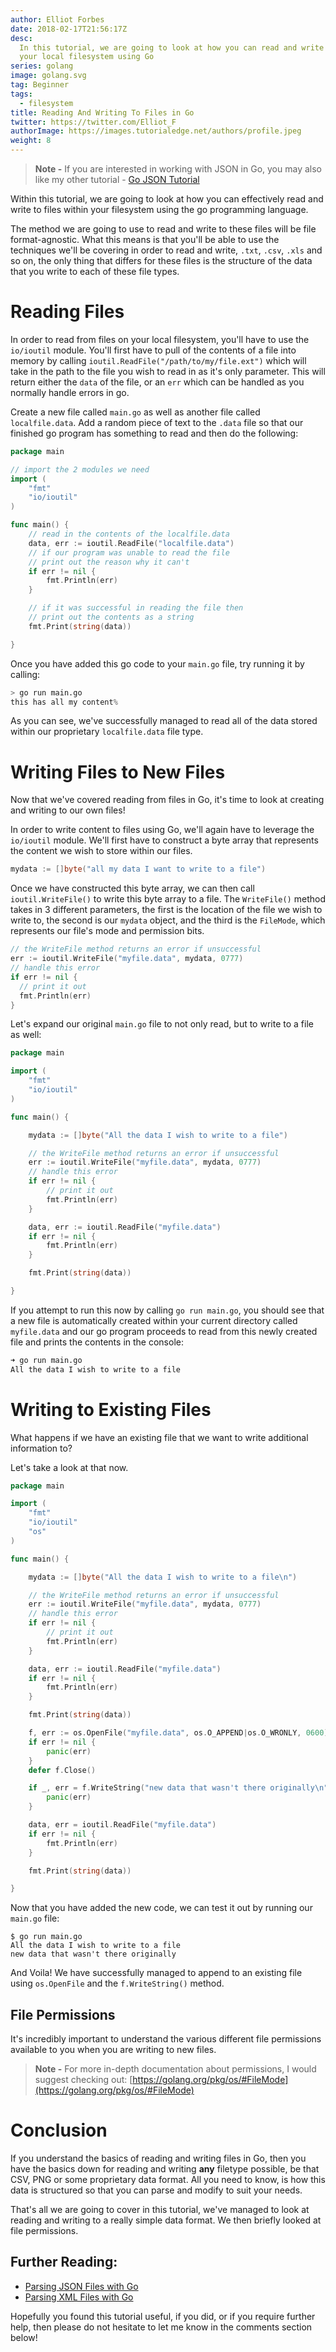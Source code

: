 ```yaml
---
author: Elliot Forbes
date: 2018-02-17T21:56:17Z
desc:
  In this tutorial, we are going to look at how you can read and write files on
  your local filesystem using Go
series: golang
image: golang.svg
tag: Beginner
tags:
  - filesystem
title: Reading And Writing To Files in Go
twitter: https://twitter.com/Elliot_F
authorImage: https://images.tutorialedge.net/authors/profile.jpeg
weight: 8
---
```


> **Note -** If you are interested in working with JSON in Go, you may also like
> my other tutorial - [Go JSON Tutorial](/golang/go-json-tutorial/)

Within this tutorial, we are going to look at how you can effectively read and
write to files within your filesystem using the go programming language.

The method we are going to use to read and write to these files will be file
format-agnostic. What this means is that you'll be able to use the techniques
we'll be covering in order to read and write, `.txt`, `.csv`, `.xls` and so on,
the only thing that differs for these files is the structure of the data that
you write to each of these file types.

# Reading Files

In order to read from files on your local filesystem, you'll have to use the
`io/ioutil` module. You'll first have to pull of the contents of a file into
memory by calling `ioutil.ReadFile("/path/to/my/file.ext")` which will take in
the path to the file you wish to read in as it's only parameter. This will
return either the `data` of the file, or an `err` which can be handled as you
normally handle errors in go.

Create a new file called `main.go` as well as another file called
`localfile.data`. Add a random piece of text to the `.data` file so that our
finished go program has something to read and then do the following:

```go
package main

// import the 2 modules we need
import (
    "fmt"
    "io/ioutil"
)

func main() {
    // read in the contents of the localfile.data
    data, err := ioutil.ReadFile("localfile.data")
    // if our program was unable to read the file
    // print out the reason why it can't
    if err != nil {
        fmt.Println(err)
    }

    // if it was successful in reading the file then
    // print out the contents as a string
    fmt.Print(string(data))

}
```

Once you have added this go code to your `main.go` file, try running it by
calling:

```s
> go run main.go
this has all my content%
```

As you can see, we've successfully managed to read all of the data stored within
our proprietary `localfile.data` file type.

# Writing Files to New Files

Now that we've covered reading from files in Go, it's time to look at creating
and writing to our own files!

In order to write content to files using Go, we'll again have to leverage the
`io/ioutil` module. We'll first have to construct a byte array that represents
the content we wish to store within our files.

```go
mydata := []byte("all my data I want to write to a file")
```

Once we have constructed this byte array, we can then call `ioutil.WriteFile()`
to write this byte array to a file. The `WriteFile()` method takes in 3
different parameters, the first is the location of the file we wish to write to,
the second is our `mydata` object, and the third is the `FileMode`, which
represents our file's mode and permission bits.

```go
// the WriteFile method returns an error if unsuccessful
err := ioutil.WriteFile("myfile.data", mydata, 0777)
// handle this error
if err != nil {
  // print it out
  fmt.Println(err)
}
```

Let's expand our original `main.go` file to not only read, but to write to a
file as well:

```go
package main

import (
    "fmt"
    "io/ioutil"
)

func main() {

    mydata := []byte("All the data I wish to write to a file")

    // the WriteFile method returns an error if unsuccessful
    err := ioutil.WriteFile("myfile.data", mydata, 0777)
    // handle this error
    if err != nil {
        // print it out
        fmt.Println(err)
    }

    data, err := ioutil.ReadFile("myfile.data")
    if err != nil {
        fmt.Println(err)
    }

    fmt.Print(string(data))

}
```

If you attempt to run this now by calling `go run main.go`, you should see that
a new file is automatically created within your current directory called
`myfile.data` and our go program proceeds to read from this newly created file
and prints the contents in the console:

```s
➜ go run main.go
All the data I wish to write to a file
```

# Writing to Existing Files

What happens if we have an existing file that we want to write additional
information to?

Let's take a look at that now.

```go
package main

import (
    "fmt"
    "io/ioutil"
    "os"
)

func main() {

    mydata := []byte("All the data I wish to write to a file\n")

    // the WriteFile method returns an error if unsuccessful
    err := ioutil.WriteFile("myfile.data", mydata, 0777)
    // handle this error
    if err != nil {
        // print it out
        fmt.Println(err)
    }

    data, err := ioutil.ReadFile("myfile.data")
    if err != nil {
        fmt.Println(err)
    }

    fmt.Print(string(data))

    f, err := os.OpenFile("myfile.data", os.O_APPEND|os.O_WRONLY, 0600)
    if err != nil {
        panic(err)
    }
    defer f.Close()

    if _, err = f.WriteString("new data that wasn't there originally\n"); err != nil {
        panic(err)
    }

    data, err = ioutil.ReadFile("myfile.data")
    if err != nil {
        fmt.Println(err)
    }

    fmt.Print(string(data))

}
```

Now that you have added the new code, we can test it out by running our
`main.go` file:

```
$ go run main.go
All the data I wish to write to a file
new data that wasn't there originally
```

And Voila! We have successfully managed to append to an existing file using
`os.OpenFile` and the `f.WriteString()` method.

## File Permissions

It's incredibly important to understand the various different file permissions
available to you when you are writing to new files.

> **Note -** For more in-depth documentation about permissions, I would suggest
> checking out:
> [https://golang.org/pkg/os/#FileMode](https://golang.org/pkg/os/#FileMode)

# Conclusion

If you understand the basics of reading and writing files in Go, then you have
the basics down for reading and writing **any** filetype possible, be that CSV,
PNG or some proprietary data format. All you need to know, is how this data is
structured so that you can parse and modify to suit your needs.

That's all we are going to cover in this tutorial, we've managed to look at
reading and writing to a really simple data format. We then briefly looked at
file permissions.

## Further Reading:

- [Parsing JSON Files with Go](/golang/parsing-json-with-golang/)
- [Parsing XML Files with Go](/golang/parsing-xml-with-golang/)

Hopefully you found this tutorial useful, if you did, or if you require further
help, then please do not hesitate to let me know in the comments section below!
